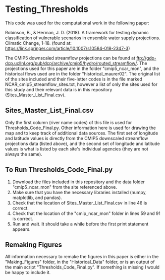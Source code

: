 # Testing_Thresholds

This code was used for the computational work in the following paper:

Robinson, B., & Herman, J. D. (2018). A framework for testing dynamic classification of vulnerable scenarios in ensemble water supply projections. Climatic Change, 1-18. (found at: https://link.springer.com/article/10.1007/s10584-018-2347-3)

The CMIP5 downscaled streamflow projections can be found at ftp://gdo-dcp.ucllnl.org/pub/dcp/archive/cmip5/hydro/routed_streamflow/. The projections used for this paper are in the folder "cmip5_ncar_mon", and the historical flows used are in the folder "historical_maurer02". The original list of the sites included and their five-letter codes is in the file marked NCAR_cmip5_streamflow_sites.txt, however a list of only the sites used for this study and their relevant data is in this repository (Sites_Master_List_Final.csv).

## Sites_Master_List_Final.csv

Only the first column (river name codes) of this file is used for Thresholds_Code_Final.py. Other information here is used for drawing the map and to keep track of additional data sources. The first set of longitude and latitude values is directly from the CMIP5 downscaled streamflow projections data (listed above), and the second set of longitude and latitude values is what is listed by each site's individual agencies (they are not always the same).

## To Run Thresholds_Code_Final.py

1. Download the files included in this repository and the data folder "cmip5_ncar_mon" from the site referenced above.
2. Make sure that you have the necessary libraries installed (numpy, matplotlib, and pandas).
3. Check that the location of Sites_Master_List_Final.csv in line 46 is correct.
4. Check that the location of the "cmip_ncar_mon" folder in lines 59 and 91 is correct.
5. Run and wait. It should take a while before the first print statement appears.

## Remaking Figures

All information necessary to remake the figures in this paper is either in the "Making_Figures" folder, in the "Historical_Data" folder, or is an output of the main script "Thresholds_Code_Final.py". If something is missing I would be happy to include it.
